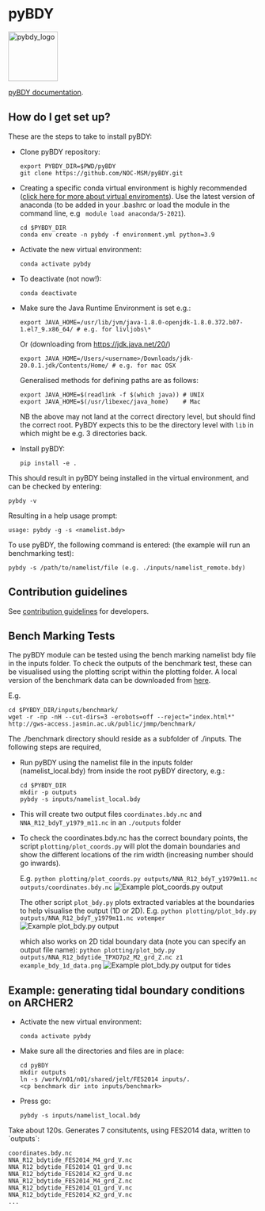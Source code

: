 # pyBDY

<img src="/docs/assets/icons/pybdy_logo_small.png" alt="pybdy_logo" width="100"/>

[pyBDY documentation](https://noc-msm.github.io/pyBDY/).

## How do I get set up?

These are the steps to take to install pyBDY:

- Clone pyBDY repository:

    ```
    export PYBDY_DIR=$PWD/pyBDY
    git clone https://github.com/NOC-MSM/pyBDY.git
    ```

- Creating a specific conda virtual environment is highly recommended ([click here for more about virtual
    enviroments](https://docs.conda.io/projects/conda/en/latest/user-guide/tasks/manage-environments.html)).
    Use the latest version of anaconda (to be added in your .bashrc or load the module in the command line, e.g ` module load anaconda/5-2021`).

    ```
    cd $PYBDY_DIR
    conda env create -n pybdy -f environment.yml python=3.9
    ```

- Activate the new virtual environment:

    ```
    conda activate pybdy
    ```

- To deactivate (not now!):

    ```
    conda deactivate
    ```

- Make sure the Java Runtime Environment is set e.g.:

    ```
    export JAVA_HOME=/usr/lib/jvm/java-1.8.0-openjdk-1.8.0.372.b07-1.el7_9.x86_64/ # e.g. for livljobs\*
    ```

    Or (downloading from https://jdk.java.net/20/)

    ```
    export JAVA_HOME=/Users/<username>/Downloads/jdk-20.0.1.jdk/Contents/Home/ # e.g. for mac OSX
    ```

    Generalised methods for defining paths are as follows:

    ```
    export JAVA_HOME=$(readlink -f $(which java)) # UNIX
    export JAVA_HOME=$(/usr/libexec/java_home)    # Mac

    ```

    NB the above may not land at the correct directory level, but should find
    the correct root. PyBDY expects this to be the directory level with `lib`
    in which might be e.g. 3 directories back.

- Install pyBDY:

    ```
    pip install -e .
    ```

This should result in pyBDY being installed in the virtual environment,
and can be checked by entering:

```
pybdy -v
```

Resulting in a help usage prompt:

```
usage: pybdy -g -s <namelist.bdy>
```

To use pyBDY, the following command is entered: (the example will run
an benchmarking test):

```
pybdy -s /path/to/namelist/file (e.g. ./inputs/namelist_remote.bdy)
```

## Contribution guidelines

See [contribution guidelines](contribution_guidelines.md) for developers.

## Bench Marking Tests

The pyBDY module can be tested using the bench marking namelist bdy
file in the inputs folder. To check the outputs of the benchmark test,
these can be visualised using the plotting script within the
plotting folder. A local version of the benchmark data can be
downloaded from
[here](https://gws-access.jasmin.ac.uk/public/jmmp/benchmark/).

E.g.

```
cd $PYBDY_DIR/inputs/benchmark/
wget -r -np -nH --cut-dirs=3 -erobots=off --reject="index.html*" http://gws-access.jasmin.ac.uk/public/jmmp/benchmark/
```

The
./benchmark directory should reside as a subfolder of ./inputs. The
following steps are required,

- Run pyBDY using the namelist file in the inputs folder
    (namelist_local.bdy) from inside the root pyBDY directory, e.g.:

    ```
    cd $PYBDY_DIR
    mkdir -p outputs
    pybdy -s inputs/namelist_local.bdy
    ```

- This will create two output files `coordinates.bdy.nc` and
    `NNA_R12_bdyT_y1979_m11.nc` in an `./outputs` folder

- To check the coordinates.bdy.nc has the correct boundary points, the
    script `plotting/plot_coords.py` will plot the domain boundaries and show
    the different locations of the rim width (increasing number should
    go inwards).

    E.g.
    `python plotting/plot_coords.py outputs/NNA_R12_bdyT_y1979m11.nc outputs/coordinates.bdy.nc`
    ![Example plot_coords.py output](/screenshots/example_coords.png)

    The other script `plot_bdy.py` plots extracted variables at the boundaries to help visualise the output (1D or 2D).
    E.g.
    `python plotting/plot_bdy.py outputs/NNA_R12_bdyT_y1979m11.nc votemper`
    ![Example plot_bdy.py output](/screenshots/example_bdy_data.png)

    which also works on 2D tidal boundary data (note you can specify an output file name):
    `python plotting/plot_bdy.py outputs/NNA_R12_bdytide_TPXO7p2_M2_grd_Z.nc z1 example_bdy_1d_data.png`
    ![Example plot_bdy.py output for tides](/screenshots/example_bdy_1d_data.png)

## Example: generating tidal boundary conditions on ARCHER2

- Activate the new virtual environment:

    ```
    conda activate pybdy
    ```

- Make sure all the directories and files are in place:

    ```
    cd pyBDY
    mkdir outputs
    ln -s /work/n01/n01/shared/jelt/FES2014 inputs/.
    <cp benchmark dir into inputs/benchmark>
    ```

- Press go:

    ```
    pybdy -s inputs/namelist_local.bdy
    ```

Take about 120s. Generates 7 consitutents, using FES2014 data, written
to \`outputs\`:

```
coordinates.bdy.nc
NNA_R12_bdytide_FES2014_M4_grd_V.nc
NNA_R12_bdytide_FES2014_Q1_grd_U.nc
NNA_R12_bdytide_FES2014_K2_grd_U.nc
NNA_R12_bdytide_FES2014_M4_grd_Z.nc
NNA_R12_bdytide_FES2014_Q1_grd_V.nc
NNA_R12_bdytide_FES2014_K2_grd_V.nc
...
```
